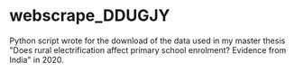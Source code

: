 # webscrape_DDUGJY
Python script wrote for the download of the data used in my master thesis "Does rural electrification affect primary school enrolment? Evidence from India" in 2020. 
